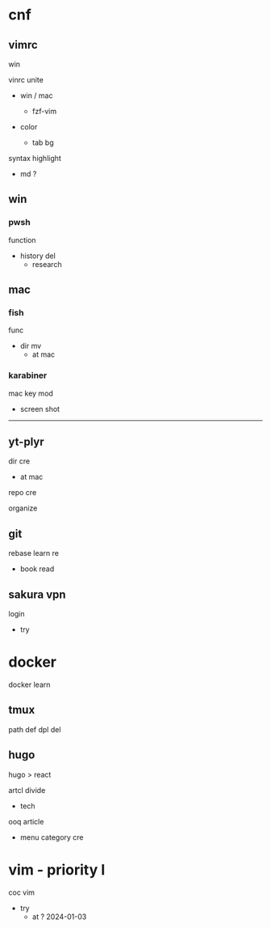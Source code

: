 
# cnf


## vimrc

win


vinrc unite
- win / mac
  - fzf-vim



- color
  - tab bg


syntax highlight
- md ?



## win

### pwsh

function

- history del
  - research



## mac

### fish

func
- dir mv
  - at mac



### karabiner

mac key mod
- screen shot



---

## yt-plyr

dir cre
- at mac

repo cre


organize


## git

rebase learn re
- book read


## sakura vpn

login
- try


# docker

docker learn


## tmux

path def dpl del


## hugo

hugo > react


artcl divide
- tech


ooq article
- menu category cre


# vim  -  priority l

coc vim
- try
  - at ? 2024-01-03



